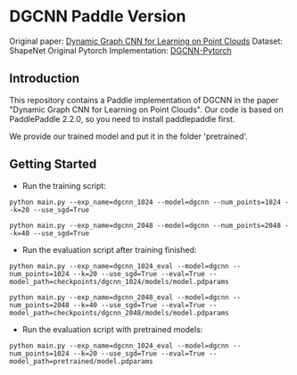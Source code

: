 # DGCNN Paddle Version

Original paper: [Dynamic Graph CNN for Learning on Point Clouds](https://arxiv.org/abs/1801.07829)
Dataset: ShapeNet
Original Pytorch Implementation: [DGCNN-Pytorch](https://github.com/WangYueFt/dgcnn/tree/master/pytorch)

## Introduction

This repository contains a Paddle implementation of DGCNN in the paper "Dynamic Graph CNN for Learning on Point Clouds". Our code is based on PaddlePaddle 2.2.0, so you need to install paddlepaddle first.

We provide our trained model and put it in the folder 'pretrained'.

## Getting Started

* Run the training script:

```1024 points
python main.py --exp_name=dgcnn_1024 --model=dgcnn --num_points=1024 --k=20 --use_sgd=True
```

```2048 points
python main.py --exp_name=dgcnn_2048 --model=dgcnn --num_points=2048 --k=40 --use_sgd=True
```

* Run the evaluation script after training finished:

```1024 points
python main.py --exp_name=dgcnn_1024_eval --model=dgcnn --num_points=1024 --k=20 --use_sgd=True --eval=True --model_path=checkpoints/dgcnn_1024/models/model.pdparams
```

```2048 points
python main.py --exp_name=dgcnn_2048_eval --model=dgcnn --num_points=2048 --k=40 --use_sgd=True --eval=True --model_path=checkpoints/dgcnn_2048/models/model.pdparams
```

* Run the evaluation script with pretrained models:

```1024 points
python main.py --exp_name=dgcnn_1024_eval --model=dgcnn --num_points=1024 --k=20 --use_sgd=True --eval=True --model_path=pretrained/model.pdparams
```
